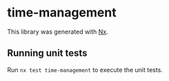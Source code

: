 # time-management

This library was generated with [Nx](https://nx.dev).

## Running unit tests

Run `nx test time-management` to execute the unit tests.
